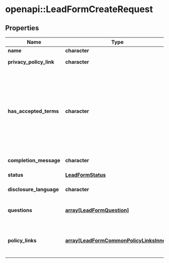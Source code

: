 # openapi::LeadFormCreateRequest


## Properties
Name | Type | Description | Notes
------------ | ------------- | ------------- | -------------
**name** | **character** | Internal name of the lead form. | 
**privacy_policy_link** | **character** | A link to the advertiser&#39;s privacy policy. This will be included in the lead form&#39;s disclosure language. | 
**has_accepted_terms** | **character** | Whether the advertiser has accepted Pinterest&#39;s terms of service for creating a lead ad.  By sending us TRUE for this parameter, you agree that (i) you will use any personal information received in compliance with the privacy policy you share with Pinterest, and (ii) you will comply with Pinterest&#39;s &lt;a href&#x3D;\&quot;https://policy.pinterest.com/en/lead-ad-terms\&quot;&gt;Lead Ad Terms&lt;/a&gt;. As a reminder, all advertising on Pinterest is subject to the &lt;a href&#x3D;\&quot;https://business.pinterest.com/en/pinterest-advertising-services-agreement/\&quot;&gt;Pinterest Advertising Services Agreement&lt;/a&gt; or an equivalent agreement as set forth on an IO | 
**completion_message** | **character** | A message for people who complete the form to let them know what happens next. | 
**status** | [**LeadFormStatus**](LeadFormStatus.md) |  | [optional] [Enum: ] 
**disclosure_language** | **character** | Additional disclosure language to be included in the lead form. | [optional] 
**questions** | [**array[LeadFormQuestion]**](LeadFormQuestion.md) | List of questions to be displayed on the lead form. | [Max. items: 10] [Min. items: 0] 
**policy_links** | [**array[LeadFormCommonPolicyLinksInner]**](LeadFormCommon_policy_links_inner.md) | List of additional policy links to be displayed on the lead form. | [optional] [Max. items: 3] [Min. items: 0] 


